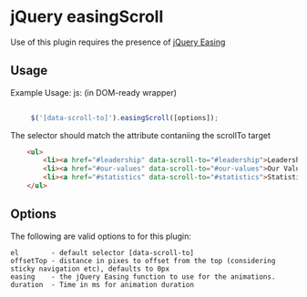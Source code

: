 # jQuery easingScroll
Use of this plugin requires the presence of [jQuery Easing](http://gsgd.co.uk/sandbox/jquery/easing/)



## Usage

Example Usage: js: (in DOM-ready wrapper)
````javascript     
      
     $('[data-scroll-to]').easingScroll([options]);
```` 

The selector should match the attribute contaniing the scrollTo target
      
````html
    <ul>
        <li><a href="#leadership" data-scroll-to="#leadership">Leadership</a></li>
        <li><a href="#our-values" data-scroll-to="#our-values">Our Values</a></li>
        <li><a href="#statistics" data-scroll-to="#statistics">Statistics</a></li>
    </ul>
````

## Options
The following are valid options to for this plugin:
    
    el        - default selector [data-scroll-to]
    offsetTop - distance in pixes to offset from the top (considering sticky navigation etc), defaults to 0px   
    easing    - the jQuery Easing function to use for the animations.
    duration  - Time in ms for animation duration